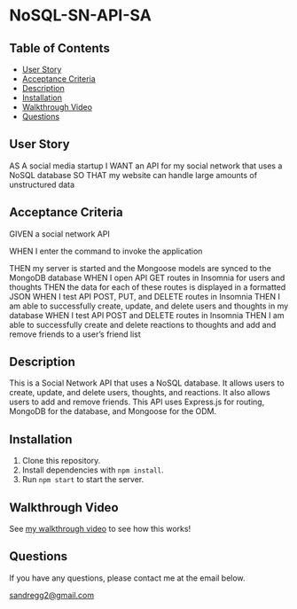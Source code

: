 ﻿# NoSQL-SN-API-SA
## Table of Contents
* [User Story](#user-story)
* [Acceptance Criteria](#acceptance-criteria)
* [Description](#description)
* [Installation](#installation)
* [Walkthrough Video](#walkthrough-video)
* [Questions](#questions)

## User Story
AS A social media startup
I WANT an API for my social network that uses a NoSQL database
SO THAT my website can handle large amounts of unstructured data

## Acceptance Criteria
GIVEN a social network API

WHEN I enter the command to invoke the application

THEN my server is started and the Mongoose models are synced to the MongoDB database
WHEN I open API GET routes in Insomnia for users and thoughts
THEN the data for each of these routes is displayed in a formatted JSON
WHEN I test API POST, PUT, and DELETE routes in Insomnia
THEN I am able to successfully create, update, and delete users and thoughts in my database
WHEN I test API POST and DELETE routes in Insomnia
THEN I am able to successfully create and delete reactions to thoughts and add and remove friends to a user’s friend list

## Description
This is a Social Network API that uses a NoSQL database. It allows users to create, update, and delete users, thoughts, and reactions. It also allows users to add and remove friends. This API uses Express.js for routing, MongoDB for the database, and Mongoose for the ODM.

## Installation
1. Clone this repository.
2. Install dependencies with `npm install`.
3. Run `npm start` to start the server.

## Walkthrough Video

See [my walkthrough video](https://drive.google.com/file/d/1ThiFHRBzAu2HX5NR7PfBa8Wwqy6Emd15/view) to see how this works!

## Questions
If you have any questions, please contact me at the email below.

sandregg2@gmail.com


